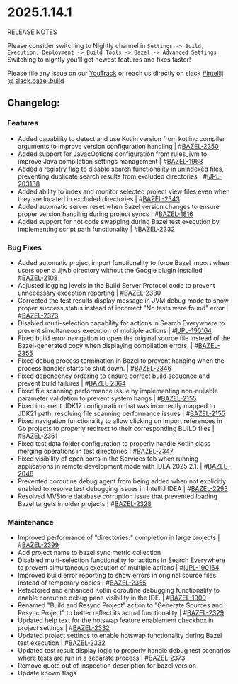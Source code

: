 <!DOCTYPE html> <html lang="en"> <head> <meta charset="UTF-8"> <title>Bazel Plugin 2025.1.14.1</title></head> <body><h1>2025.1.14.1</h1> <p>RELEASE NOTES</p> <p>Please consider switching to Nightly channel in <code>Settings -> Build, Execution, Deployment -> Build Tools -> Bazel -> Advanced Settings</code><br> Switching to nightly you'll get newest features and fixes faster!</p> <p>Please file any issue on our <a href="https://youtrack.jetbrains.com/issues/BAZEL">YouTrack</a> or reach us directly on slack <a href="https://bazelbuild.slack.com/archives/C025SBYFC4E">#intellij @ slack.bazel.build</a></p> <h2>Changelog:</h2> <h3>Features</h3> <ul> <li>Added capability to detect and use Kotlin version from kotlinc compiler arguments to improve version configuration handling | #<a href="https://youtrack.jetbrains.com/issue/BAZEL-2350">BAZEL-2350</a></li> <li>Added support for JavacOptions configuration from rules_jvm to improve Java compilation settings management | #<a href="https://youtrack.jetbrains.com/issue/BAZEL-1968">BAZEL-1968</a></li> <li>Added a registry flag to disable search functionality in unindexed files, preventing duplicate search results from excluded directories | #<a href="https://youtrack.jetbrains.com/issue/IJPL-203138">IJPL-203138</a></li> <li>Added ability to index and monitor selected project view files even when they are located in excluded directories | #<a href="https://youtrack.jetbrains.com/issue/BAZEL-2343">BAZEL-2343</a></li> <li>Added automatic server reset when Bazel version changes to ensure proper version handling during project syncs | #<a href="https://youtrack.jetbrains.com/issue/BAZEL-1816">BAZEL-1816</a></li> <li>Added support for hot code swapping during Bazel test execution by implementing script path functionality | #<a href="https://youtrack.jetbrains.com/issue/BAZEL-2332">BAZEL-2332</a></li> </ul> <h3>Bug Fixes</h3> <ul> <li>Added automatic project import functionality to force Bazel import when users open a .ijwb directory without the Google plugin installed | #<a href="https://youtrack.jetbrains.com/issue/BAZEL-2108">BAZEL-2108</a></li> <li>Adjusted logging levels in the Build Server Protocol code to prevent unnecessary exception reporting | #<a href="https://youtrack.jetbrains.com/issue/BAZEL-2330">BAZEL-2330</a></li> <li>Corrected the test results display message in JVM debug mode to show proper success status instead of incorrect "No tests were found" error | #<a href="https://youtrack.jetbrains.com/issue/BAZEL-2373">BAZEL-2373</a></li> <li>Disabled multi-selection capability for actions in Search Everywhere to prevent simultaneous execution of multiple actions | #<a href="https://youtrack.jetbrains.com/issue/IJPL-190164">IJPL-190164</a></li> <li>Fixed build error navigation to open the original source file instead of the Bazel-generated copy when displaying compilation errors. | #<a href="https://youtrack.jetbrains.com/issue/BAZEL-2355">BAZEL-2355</a></li> <li>Fixed debug process termination in Bazel to prevent hanging when the process handler starts to shut down. | #<a href="https://youtrack.jetbrains.com/issue/BAZEL-2346">BAZEL-2346</a></li> <li>Fixed dependency ordering to ensure correct build sequence and prevent build failures | #<a href="https://youtrack.jetbrains.com/issue/BAZEL-2364">BAZEL-2364</a></li> <li>Fixed file scanning performance issue by implementing non-nullable parameter validation to prevent system hangs | #<a href="https://youtrack.jetbrains.com/issue/BAZEL-2155">BAZEL-2155</a></li> <li>Fixed incorrect JDK17 configuration that was incorrectly mapped to JDK21 path, resolving file scanning performance issues | #<a href="https://youtrack.jetbrains.com/issue/BAZEL-2155">BAZEL-2155</a></li> <li>Fixed navigation functionality to allow clicking on import references in Go projects to properly redirect to their corresponding BUILD files | #<a href="https://youtrack.jetbrains.com/issue/BAZEL-2361">BAZEL-2361</a></li> <li>Fixed test data folder configuration to properly handle Kotlin class merging operations in test directories | #<a href="https://youtrack.jetbrains.com/issue/BAZEL-2347">BAZEL-2347</a></li> <li>Fixed visibility of open ports in the Services tab when running applications in remote development mode with IDEA 2025.2.1. | #<a href="https://youtrack.jetbrains.com/issue/BAZEL-2046">BAZEL-2046</a></li> <li>Prevented coroutine debug agent from being added when not explicitly enabled to resolve test debugging issues in IntelliJ IDEA | #<a href="https://youtrack.jetbrains.com/issue/BAZEL-2293">BAZEL-2293</a></li> <li>Resolved MVStore database corruption issue that prevented loading Bazel targets in older projects | #<a href="https://youtrack.jetbrains.com/issue/BAZEL-2328">BAZEL-2328</a></li> </ul> <h3>Maintenance</h3> <ul> <li>Improved performance of "directories:" completion in large projects | #<a href="https://youtrack.jetbrains.com/issue/BAZEL-2399">BAZEL-2399</a></li> <li>Add project name to bazel sync metric collection</li> <li>Disabled multi-selection functionality for actions in Search Everywhere to prevent simultaneous execution of multiple actions | #<a href="https://youtrack.jetbrains.com/issue/IJPL-190164">IJPL-190164</a></li> <li>Improved build error reporting to show errors in original source files instead of temporary copies | #<a href="https://youtrack.jetbrains.com/issue/BAZEL-2355">BAZEL-2355</a></li> <li>Refactored and enhanced Kotlin coroutine debugging functionality to enable coroutine debug pane visibility in the IDE. | #<a href="https://youtrack.jetbrains.com/issue/BAZEL-1900">BAZEL-1900</a></li> <li>Renamed "Build and Resync Project" action to "Generate Sources and Resync Project" to better reflect its actual functionality | #<a href="https://youtrack.jetbrains.com/issue/BAZEL-2329">BAZEL-2329</a></li> <li>Updated help text for the hotswap feature enablement checkbox in project settings | #<a href="https://youtrack.jetbrains.com/issue/BAZEL-2332">BAZEL-2332</a></li> <li>Updated project settings to enable hotswap functionality during Bazel test execution | #<a href="https://youtrack.jetbrains.com/issue/BAZEL-2332">BAZEL-2332</a></li> <li>Updated test result display logic to properly handle debug test scenarios where tests are run in a separate process | #<a href="https://youtrack.jetbrains.com/issue/BAZEL-2373">BAZEL-2373</a></li> <li>Remove quote out of inspection description for bazel version</li> <li>Update known flags</li> </ul> </body> </html>